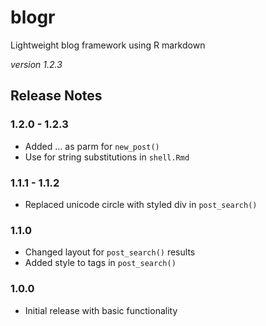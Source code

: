 # blogr

Lightweight blog framework using R markdown

*version 1.2.3*

## Release Notes

### 1.2.0 - 1.2.3

* Added ... as parm for `new_post()`
* Use for string substitutions in `shell.Rmd`

### 1.1.1 - 1.1.2

* Replaced unicode circle with styled div in `post_search()`

### 1.1.0

* Changed layout for `post_search()` results
* Added style to tags in `post_search()`

### 1.0.0

* Initial release with basic functionality

